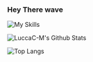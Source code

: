 ### Hey There wave

![My Skills](https://skillicons.dev/icons?i=c,cpp,bash)


![LuccaC-M's Github Stats](https://github-readme-stats.vercel.app/api?username=LuccaC-M&show_icons=true&theme=dark)

![Top Langs](https://github-readme-stats.vercel.app/api/top-langs/?username=LuccaC-M&theme=dark)


